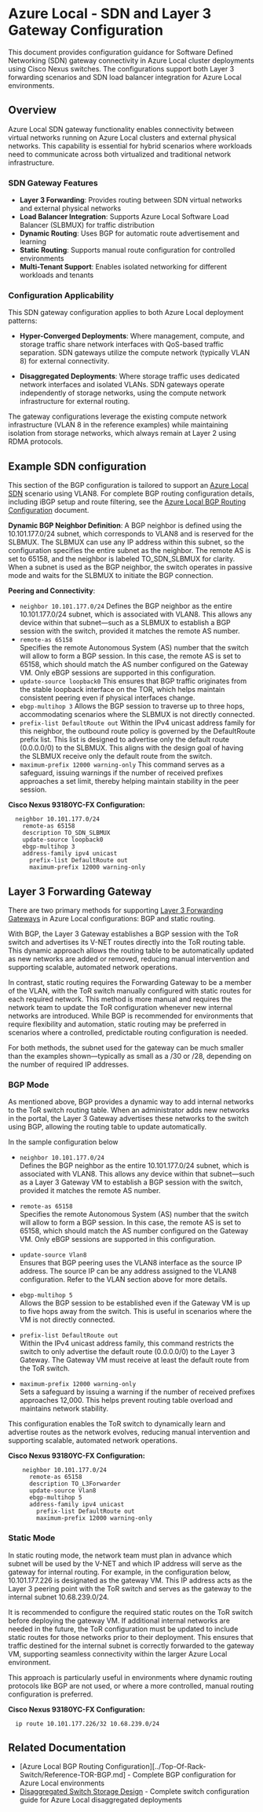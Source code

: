 # Azure Local - SDN and Layer 3 Gateway Configuration

This document provides configuration guidance for Software Defined Networking (SDN) gateway connectivity in Azure Local cluster deployments using Cisco Nexus switches. The configurations support both Layer 3 forwarding scenarios and SDN load balancer integration for Azure Local environments.

## Overview

Azure Local SDN gateway functionality enables connectivity between virtual networks running on Azure Local clusters and external physical networks. This capability is essential for hybrid scenarios where workloads need to communicate across both virtualized and traditional network infrastructure.

### SDN Gateway Features

- **Layer 3 Forwarding**: Provides routing between SDN virtual networks and external physical networks
- **Load Balancer Integration**: Supports Azure Local Software Load Balancer (SLBMUX) for traffic distribution
- **Dynamic Routing**: Uses BGP for automatic route advertisement and learning
- **Static Routing**: Supports manual route configuration for controlled environments
- **Multi-Tenant Support**: Enables isolated networking for different workloads and tenants

### Configuration Applicability

This SDN gateway configuration applies to both Azure Local deployment patterns:

- **Hyper-Converged Deployments**: Where management, compute, and storage traffic share network interfaces with QoS-based traffic separation. SDN gateways utilize the compute network (typically VLAN 8) for external connectivity.

- **Disaggregated Deployments**: Where storage traffic uses dedicated network interfaces and isolated VLANs. SDN gateways operate independently of storage networks, using the compute network infrastructure for external routing.

The gateway configurations leverage the existing compute network infrastructure (VLAN 8 in the reference examples) while maintaining isolation from storage networks, which always remain at Layer 2 using RDMA protocols.

## Example SDN configuration

This section of the BGP configuration is tailored to support an [Azure Local SDN](https://learn.microsoft.com/en-us/azure/azure-local/manage/load-balancers) scenario using VLAN8. 
For complete BGP routing configuration details, including iBGP setup and route filtering, see the [Azure Local BGP Routing Configuration][BGP] document.

**Dynamic BGP Neighbor Definition**:
A BGP neighbor is defined using the 10.101.177.0/24 subnet, which corresponds to VLAN8 and is reserved for the SLBMUX. The SLBMUX can use any IP address within this subnet, so the configuration specifies the entire subnet as the neighbor. The remote AS is set to 65158, and the neighbor is labeled TO_SDN_SLBMUX for clarity. When a subnet is used as the BGP neighbor, the switch operates in passive mode and waits for the SLBMUX to initiate the BGP connection.

**Peering and Connectivity**:

- `neighbor 10.101.177.0/24`
  Defines the BGP neighbor as the entire 10.101.177.0/24 subnet, which is associated with VLAN8. This allows any device within that subnet—such as a SLBMUX to establish a BGP session with the switch, provided it matches the remote AS number.
- `remote-as 65158`  
  Specifies the remote Autonomous System (AS) number that the switch will allow to form a BGP session. In this case, the remote AS is set to 65158, which should match the AS number configured on the Gateway VM. Only eBGP sessions are supported in this configuration.
- `update-source loopback0`
  This ensures that BGP traffic originates from the stable loopback interface on the TOR, which helps maintain consistent peering even if physical interfaces change.
- `ebgp-multihop 3`
  Allows the BGP session to traverse up to three hops, accommodating scenarios where the SLBMUX is not directly connected.
- `prefix-list DefaultRoute out`
  Within the IPv4 unicast address family for this neighbor, the outbound route policy is governed by the DefaultRoute prefix list. This list is designed to advertise only the default route (0.0.0.0/0) to the SLBMUX. This aligns with the design goal of having the SLBMUX receive only the default route from the switch.
- `maximum-prefix 12000 warning-only`
  This command serves as a safeguard, issuing warnings if the number of received prefixes approaches a set limit, thereby helping maintain stability in the peer session.

**Cisco Nexus 93180YC-FX Configuration:**

```console
  neighbor 10.101.177.0/24
    remote-as 65158
    description TO_SDN_SLBMUX
    update-source loopback0
    ebgp-multihop 3
    address-family ipv4 unicast
      prefix-list DefaultRoute out
      maximum-prefix 12000 warning-only
```

## Layer 3 Forwarding Gateway

There are two primary methods for supporting [Layer 3 Forwarding Gateways](https://learn.microsoft.com/en-us/azure/azure-local/manage/gateway-connections?view=azloc-2505#create-an-l3-connection) in Azure Local configurations: BGP and static routing.

With BGP, the Layer 3 Gateway establishes a BGP session with the ToR switch and advertises its V-NET routes directly into the ToR routing table. This dynamic approach allows the routing table to be automatically updated as new networks are added or removed, reducing manual intervention and supporting scalable, automated network operations.

In contrast, static routing requires the Forwarding Gateway to be a member of the VLAN, with the ToR switch manually configured with static routes for each required network. This method is more manual and requires the network team to update the ToR configuration whenever new internal networks are introduced. While BGP is recommended for environments that require flexibility and automation, static routing may be preferred in scenarios where a controlled, predictable routing configuration is needed.

For both methods, the subnet used for the gateway can be much smaller than the examples shown—typically as small as a /30 or /28, depending on the number of required IP addresses.

### BGP Mode

As mentioned above, BGP provides a dynamic way to add internal networks to the ToR switch routing table. When an administrator adds new networks in the portal, the Layer 3 Gateway advertises these networks to the switch using BGP, allowing the routing table to update automatically.

In the sample configuration below

- `neighbor 10.101.177.0/24`  
  Defines the BGP neighbor as the entire 10.101.177.0/24 subnet, which is associated with VLAN8. This allows any device within that subnet—such as a Layer 3 Gateway VM to establish a BGP session with the switch, provided it matches the remote AS number.

- `remote-as 65158`  
  Specifies the remote Autonomous System (AS) number that the switch will allow to form a BGP session. In this case, the remote AS is set to 65158, which should match the AS number configured on the Gateway VM. Only eBGP sessions are supported in this configuration.

- `update-source Vlan8`  
  Ensures that BGP peering uses the VLAN8 interface as the source IP address. The source IP can be any address assigned to the VLAN8 configuration. Refer to the VLAN section above for more details.

- `ebgp-multihop 5`  
  Allows the BGP session to be established even if the Gateway VM is up to five hops away from the switch. This is useful in scenarios where the VM is not directly connected.

- `prefix-list DefaultRoute out`  
  Within the IPv4 unicast address family, this command restricts the switch to only advertise the default route (0.0.0.0/0) to the Layer 3 Gateway. The Gateway VM must receive at least the default route from the ToR switch.

- `maximum-prefix 12000 warning-only`  
  Sets a safeguard by issuing a warning if the number of received prefixes approaches 12,000. This helps prevent routing table overload and maintains network stability.

This configuration enables the ToR switch to dynamically learn and advertise routes as the network evolves, reducing manual intervention and supporting scalable, automated network operations.

**Cisco Nexus 93180YC-FX Configuration:**

```console
    neighbor 10.101.177.0/24
      remote-as 65158
      description TO_L3Forwarder
      update-source Vlan8
      ebgp-multihop 5
      address-family ipv4 unicast
        prefix-list DefaultRoute out
        maximum-prefix 12000 warning-only
```

### Static Mode

In static routing mode, the network team must plan in advance which subnet will be used by the V-NET and which IP address will serve as the gateway for internal routing. For example, in the configuration below, 10.101.177.226 is designated as the gateway VM. This IP address acts as the Layer 3 peering point with the ToR switch and serves as the gateway to the internal subnet 10.68.239.0/24.

It is recommended to configure the required static routes on the ToR switch before deploying the gateway VM. If additional internal networks are needed in the future, the ToR configuration must be updated to include static routes for those networks prior to their deployment. This ensures that traffic destined for the internal subnet is correctly forwarded to the gateway VM, supporting seamless connectivity within the larger Azure Local environment.

This approach is particularly useful in environments where dynamic routing protocols like BGP are not used, or where a more controlled, manual routing configuration is preferred.

**Cisco Nexus 93180YC-FX Configuration:**

```console
  ip route 10.101.177.226/32 10.68.239.0/24
```

## Related Documentation

- [Azure Local BGP Routing Configuration][../Top-Of-Rack-Switch/Reference-TOR-BGP.md] - Complete BGP configuration for Azure Local environments
- [Disaggregated Switch Storage Design](../Top-Of-Rack-Switch/Reference-TOR-Disaggregated-Switched-Storage.md) - Complete switch configuration guide for Azure Local disaggregated deployments

[BGP]: ./azurelocal-bgp.md "BGP routing configuration for Azure Local environments, including iBGP and eBGP setup, route filtering, and load balancing for both hyper-converged and disaggregated deployments."
